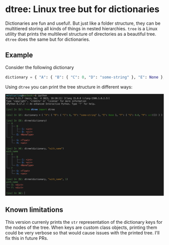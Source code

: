 # **dtree**: Linux **tree** but for dictionaries

Dictionaries are fun and useful!. But just like a folder structure, they can be multitiered storing all kinds of things in nested hierarchies. `tree` is a Linux utility that prints the multilevel structure of directories as a beautiful tree. `dtree` does the same but for dictionaries.

## Example

Consider the following dictionary

```python
dictionary = { "A": { "B": { "C": 0, "D": "some-string" }, "E": None }, "F": { "G": 0.0, "H": set([]) } }
```

Using `dtree` you can print the tree structure in different ways:

![Demo](https://github.com/metalcycling/dtree/blob/25ed816adacc2cbce20ecd02910891eeb1cb3106/docs/dtree.png?raw=true "Demo")

## Known limitations

This version currenly prints the `str` representation of the dictionary keys for the nodes of the tree. When keys are custom class objects, printing them could be very verbose so that would cause issues with the printed tree. I'll fix this in future PRs.

